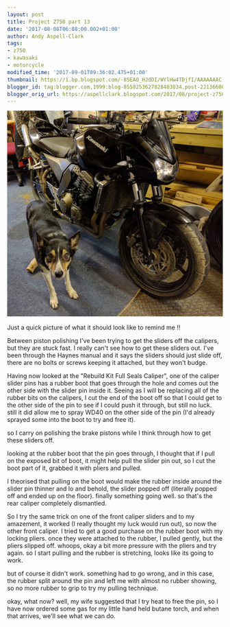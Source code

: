 ```yaml
---
layout: post
title: Project Z750 part 13
date: '2017-08-08T06:08:00.002+01:00'
author: Andy Aspell-Clark
tags:
- z750
- kawasaki
- motorcycle
modified_time: '2017-09-01T09:36:02.475+01:00'
thumbnail: https://1.bp.blogspot.com/-85EAO_HJdDI/WYlHw4TDjfI/AAAAAAAC-pc/J5NIugap4nspaW8jNznGLMa-buCzRk67wCKgBGAs/s72-c/IMG_20170808_060921.jpg
blogger_id: tag:blogger.com,1999:blog-8558253627828403034.post-2213660654331825697
blogger_orig_url: https://aspellclark.blogspot.com/2017/08/project-z750-part-13.html
---
```


![image](../_images/IMG_20170808_060921.jpg)

Just a quick picture of what it should look like to remind me !!

Between piston polishing I've been trying to get the sliders off the calipers, but they are stuck fast. I really can't see how to get these sliders out. I've been through the Haynes manual and it says the sliders should just slide off, there are no bolts or screws keeping it attached, but they won't budge.

Having now looked at the "Rebuild Kit Full Seals Caliper", one of the caliper slider pins has a rubber boot that goes through the hole and comes out the other side with the slider pin inside it. Seeing as I will be replacing all of the rubber bits on the calipers, I cut the end of the boot off so that I could get to the other side of the pin to see if I could push it through, but still no luck. still it did allow me to spray WD40 on the other side of the pin (I'd already sprayed some into the boot to try and free it).



so I carry on polishing the brake pistons while I think through how to get these sliders off.



looking at the rubber boot that the pin goes through, I thought that if I pull on the exposed bit of boot, it might help pull the slider pin out, so I cut the boot&nbsp;part of it, grabbed it with pliers and pulled.



I theorised that pulling on the boot would make the rubber inside around the slider pin thinner and lo and behold, the slider popped off (literally popped off and ended up on the floor). finally something going well. so that's the rear caliper completely dismantled.



So I try the same trick on one of the front caliper sliders and to my amazement, it worked (I really thought my luck would run out), so now the other front caliper. I tried to get a good purchase on the rubber boot with my locking pliers. once they were attached to the rubber, I pulled gently, but the pliers slipped off. whoops, okay a bit more pressure with the pliers and try again. so I start pulling and the rubber is stretching, looks like its going to work.



but of course it didn't work. something had to go wrong, and in this case, the rubber split around the pin and left me with almost no rubber showing, so no more rubber to grip to try my pulling technique. 



okay, what now? well, my wife suggested that I try heat to free the pin, so I have now ordered some gas for my little hand held butane torch, and when that arrives, we'll see what we can do.


